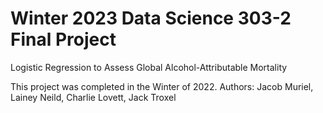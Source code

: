 # Winter 2023 Data Science 303-2 Final Project
Logistic Regression to Assess Global Alcohol-Attributable Mortality

This project was completed in the Winter of 2022.
Authors: Jacob Muriel, Lainey Neild, Charlie Lovett, Jack Troxel
